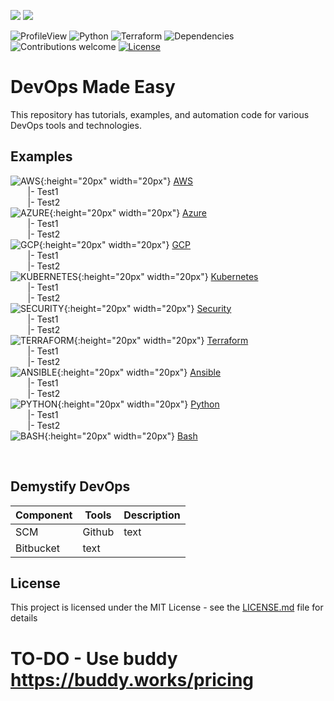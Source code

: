 ![](./img/devops.jpg)
![](./img/tagline.jpg)

![ProfileView](https://komarev.com/ghpvc/?username=rathi-prashant)
![Python](https://img.shields.io/badge/python-v3.7+-blue.svg)
![Terraform](https://img.shields.io/badge/terraform-v12.09+-blue.svg)
![Dependencies](https://img.shields.io/badge/dependencies-up%20to%20date-brightgreen.svg)
![Contributions welcome](https://img.shields.io/badge/contributions-welcome-orange.svg)
[![License](https://img.shields.io/badge/license-MIT-blue.svg)](https://opensource.org/licenses/MIT)

# DevOps Made Easy

This repository has tutorials, examples, and automation code for various DevOps tools and technologies.

## Examples

![AWS](./img/folder-icon.png){:height="20px" width="20px"} [AWS](https://github.com/rathi-prashant/awesome_devops_examples/tree/master/aws)  
&nbsp;&nbsp;&nbsp;&nbsp;&nbsp;&nbsp; |- Test1  
&nbsp;&nbsp;&nbsp;&nbsp;&nbsp;&nbsp; |- Test2  
![AZURE](./img/folder-icon.png){:height="20px" width="20px"} [Azure](https://github.com/rathi-prashant/awesome_devops_examples/tree/master/azure)  
&nbsp;&nbsp;&nbsp;&nbsp;&nbsp;&nbsp; |- Test1  
&nbsp;&nbsp;&nbsp;&nbsp;&nbsp;&nbsp; |- Test2  
![GCP](./img/folder-icon.png){:height="20px" width="20px"} [GCP](https://github.com/rathi-prashant/awesome_devops_examples/tree/master/gcp)   
&nbsp;&nbsp;&nbsp;&nbsp;&nbsp;&nbsp; |- Test1  
&nbsp;&nbsp;&nbsp;&nbsp;&nbsp;&nbsp; |- Test2  
![KUBERNETES](./img/folder-icon.png){:height="20px" width="20px"} [Kubernetes](https://github.com/rathi-prashant/awesome_devops_examples/tree/master/kubernetes)   
&nbsp;&nbsp;&nbsp;&nbsp;&nbsp;&nbsp; |- Test1  
&nbsp;&nbsp;&nbsp;&nbsp;&nbsp;&nbsp; |- Test2  
![SECURITY](./img/folder-icon.png){:height="20px" width="20px"} [Security](https://github.com/rathi-prashant/awesome_devops_examples/tree/master/security)    
&nbsp;&nbsp;&nbsp;&nbsp;&nbsp;&nbsp; |- Test1  
&nbsp;&nbsp;&nbsp;&nbsp;&nbsp;&nbsp; |- Test2  
![TERRAFORM](./img/folder-icon.png){:height="20px" width="20px"} [Terraform](https://github.com/rathi-prashant/awesome_devops_examples/tree/master/terraform)   
&nbsp;&nbsp;&nbsp;&nbsp;&nbsp;&nbsp; |- Test1  
&nbsp;&nbsp;&nbsp;&nbsp;&nbsp;&nbsp; |- Test2  
![ANSIBLE](./img/folder-icon.png){:height="20px" width="20px"} [Ansible](https://github.com/rathi-prashant/awesome_devops_examples/tree/master/ansible)  
&nbsp;&nbsp;&nbsp;&nbsp;&nbsp;&nbsp; |- Test1  
&nbsp;&nbsp;&nbsp;&nbsp;&nbsp;&nbsp; |- Test2  
![PYTHON](./img/folder-icon.png){:height="20px" width="20px"} [Python](https://github.com/rathi-prashant/awesome_devops_examples/tree/master/python)    
&nbsp;&nbsp;&nbsp;&nbsp;&nbsp;&nbsp; |- Test1  
&nbsp;&nbsp;&nbsp;&nbsp;&nbsp;&nbsp; |- Test2  
![BASH](./img/folder-icon.png){:height="20px" width="20px"} [Bash](https://github.com/rathi-prashant/awesome_devops_examples/tree/master/bash)  

<br/>


## Demystify DevOps

| Component   | Tools       | Description |
| ----------- | ----------- | ----------- |
| SCM         | Github      |     text    |
|               Bitbucket   |     text    |


## License

This project is licensed under the MIT License - see the [LICENSE.md](https://github.com/rathi-prashant/awesome_devops_examples/blob/master/docs/LICENSE.md) file for details


# TO-DO - Use buddy https://buddy.works/pricing
